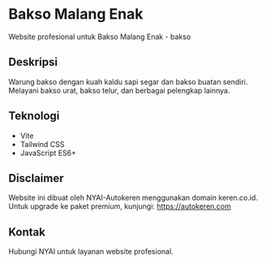 # Bakso Malang Enak

Website profesional untuk Bakso Malang Enak - bakso

## Deskripsi
Warung bakso dengan kuah kaldu sapi segar dan bakso buatan sendiri. Melayani bakso urat, bakso telur, dan berbagai pelengkap lainnya.

## Teknologi
- Vite
- Tailwind CSS
- JavaScript ES6+

## Disclaimer
Website ini dibuat oleh NYAI-Autokeren menggunakan domain keren.co.id.
Untuk upgrade ke paket premium, kunjungi: https://autokeren.com

## Kontak
Hubungi NYAI untuk layanan website profesional.
